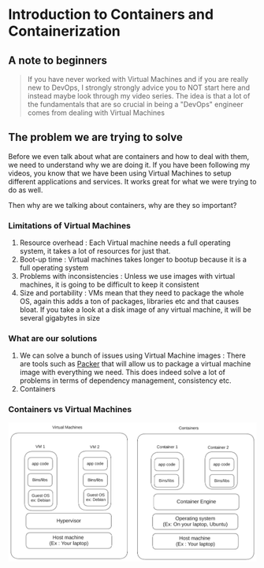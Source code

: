 # Introduction to Containers and Containerization

## A note to beginners


> If you have never worked with Virtual Machines and if you are really new to DevOps, I strongly strongly advice you to NOT start here and instead maybe look through my video series.
> The idea is that a lot of the fundamentals that are so crucial in being a "DevOps" engineer comes from dealing with Virtual Machines


## The problem we are trying to solve

Before we even talk about what are containers and how to deal with them, we need to understand why we are doing it. If you have been following my videos, you know that we have been using Virtual Machines to setup different applications and services. It works great for what we were trying to do as well.

Then why are we talking about containers, why are they so important?

### Limitations of Virtual Machines

1. Resource overhead : Each Virtual machine needs a full operating system, it takes a lot of resources for just that.
2. Boot-up time : Virtual machines takes longer to bootup because it is a full operating system
3. Problems with inconsistencies : Unless we use images with virtual machines, it is going to be difficult to keep it consistent
4. Size and portability :  VMs mean that they need to package the whole OS, again this adds a ton of packages, libraries etc and that causes bloat. If you take a look at a disk image of any virtual machine, it will be several gigabytes in size

### What are our solutions

1. We can solve a bunch of issues using Virtual Machine images : There are tools such as [Packer](https://www.packer.io/) that will allow us to package a virtual machine image with everything we need. This does indeed solve a lot of problems in terms of dependency management, consistency etc.
2. Containers

### Containers vs Virtual Machines

![Containers vs VMs](diagrams/containers-vs-virtualmachines.png)



